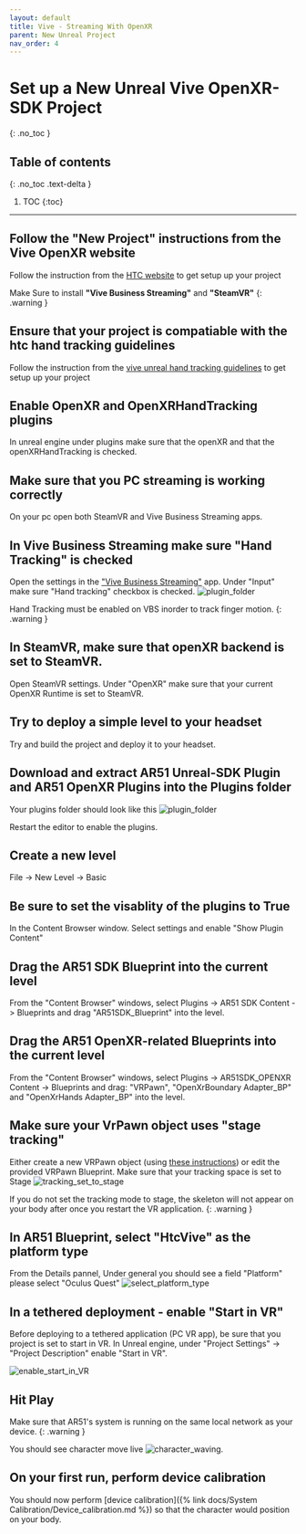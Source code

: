 ```yaml
---
layout: default
title: Vive - Streaming With OpenXR
parent: New Unreal Project
nav_order: 4
---
```


# Set up a New Unreal Vive OpenXR-SDK Project
{: .no_toc }

## Table of contents
{: .no_toc .text-delta }

1. TOC
{:toc}

---


## Follow the "New Project" instructions from the Vive OpenXR website
Follow the instruction from the [HTC website](https://developer.vive.com/resources/openxr/openxr-pcvr/overview/)  to get setup up your project

Make Sure to install **"Vive Business Streaming"** and **"SteamVR"**
{: .warning }

## Ensure that your project is compatiable with the htc hand tracking guidelines
Follow the instruction from the [vive unreal hand tracking guidelines](https://developer.vive.com/resources/openxr/openxr-pcvr/tutorials/unreal-engine/integrate-hand-tracking-data-your-hand-model/)  to get setup up your project


## Enable OpenXR and OpenXRHandTracking plugins

In unreal engine under plugins make sure that the openXR and that the openXRHandTracking is checked.

## Make sure that you PC streaming is working correctly
On your pc open both SteamVR and Vive Business Streaming apps.

## In Vive Business Streaming make sure "Hand Tracking" is checked
Open the settings in the ["Vive Business Streaming"](https://developer.vive.com/resources/openxr/openxr-pcvr/tutorials/set-up-vbs-for-focus-3/) app.
Under "Input" make sure "Hand tracking" checkbox is checked. ![plugin_folder](/assets/images/vive_streaming_hand_tracking.png)

Hand Tracking must be enabled on VBS inorder to track finger motion.
{: .warning }

## In SteamVR, make sure that openXR backend is set to SteamVR.
Open SteamVR settings.
Under "OpenXR" make sure that your current OpenXR Runtime is set to SteamVR.

## Try to deploy a simple level to your headset

Try and build the project and deploy it to your headset.

## Download and extract AR51 Unreal-SDK Plugin and AR51 OpenXR Plugins into the Plugins folder
Your plugins folder should look like this ![plugin_folder](/assets/images/unreal_plugin_folder_openXR.png)

Restart the editor to enable the plugins.

## Create a new level
File -> New Level -> Basic

## Be sure to set the visablity of the plugins to True
In the Content Browser window. Select settings and enable "Show Plugin Content"

## Drag the AR51 SDK Blueprint into the current level
From the "Content Browser" windows, select Plugins -> AR51 SDK Content -> Blueprints and drag "AR51SDK_Blueprint" into the level. 

## Drag the AR51 OpenXR-related Blueprints into the current level
From the "Content Browser" windows, select Plugins -> AR51SDK_OPENXR Content -> Blueprints and drag: "VRPawn", "OpenXrBoundary Adapter_BP" and "OpenXrHands Adapter_BP" into the level. 

## Make sure your VrPawn object uses "stage tracking"
Either create a new VRPawn object (using [these instructions](https://hub.vive.com/storage/docs/en-us/UnrealPlugin/VRPawn.html)) or edit the provided VRPawn Blueprint.
Make sure that your tracking space is set to Stage ![tracking_set_to_stage](/assets/images/unreal_vrpawn_tracking_origin_set_to_stage.png)

If you do not set the tracking mode to stage, the skeleton will not appear on your body after once you restart the VR application.
{: .warning }

## In AR51 Blueprint, select "HtcVive" as the platform type
From the Details pannel, Under general you should see a field "Platform" please select "Oculus Quest"  ![select_platform_type](/assets/images/unreal_select_plaform_type_wave.png)

## In a tethered deployment - enable "Start in VR"
Before deploying to a tethered application (PC VR app), be sure that you project is set to start in VR.
In Unreal engine, under "Project Settings" -> "Project Description" enable "Start in VR".

![enable_start_in_VR](/assets/images/unreal_engine_start_in_VR.png)


## Hit Play 
Make sure that AR51's system is running on the same local network as your device.
{: .warning }

You should see character move live ![character_waving](/assets/images/unreal_character_waving.png).

## On your first run, perform device calibration
You should now perform [device calibration]({% link docs/System Calibration/Device_calibration.md %})  so that the character would position on your body.


